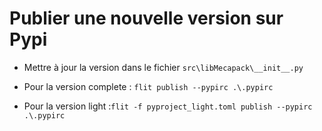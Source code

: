 # Publier une nouvelle version sur Pypi

- Mettre à jour la version dans le fichier `src\libMecapack\__init__.py`

- Pour la version complete : `flit publish --pypirc .\.pypirc`
- Pour la version light :`flit -f pyproject_light.toml publish --pypirc .\.pypirc`